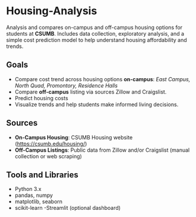 # Housing-Analysis

Analysis and compares on-campus and off-campus housing options for students at **CSUMB**. Includes data collection, exploratory analysis, and a simple cost prediction model to help understand housing affordability and trends.



## Goals
- Compare cost trend across housing options **on-campus**:
*East Campus, North Quad, Promontory, Residence Halls*
- Compare **off-campus** listing via sources Zillow and Craigslist.
- Predict housing costs
- Visualize trends and help students make informed living decisions.



## Sources
- **On-Campus Housing**: CSUMB Housing website (https://csumb.edu/housing/)
- **Off-Campus Listings**: Public data from Zillow and/or Craigslist (manual collection or web scraping)



## Tools and Libraries

- Python 3.x
- pandas, numpy
- matplotlib, seaborn
- scikit-learn 
-Streamlit (optional dashboard)


